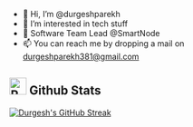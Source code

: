 - 👋 Hi, I’m @durgeshparekh
- 👀 I’m interested in tech stuff
- 🌱 Software Team Lead @SmartNode
- 📫 You can reach me by dropping a mail on durgeshparekh381@gmail.com

<!---
durgeshparekh/durgeshparekh is a ✨ special ✨ repository because its `README.md` (this file) appears on your GitHub profile.
You can click the Preview link to take a look at your changes.
--->

## <img src="https://raw.githubusercontent.com/Tarikul-Islam-Anik/Animated-Fluent-Emojis/master/Emojis/Travel%20and%20places/Rocket.png" alt="Rocket" width="30" height="30" /> Github Stats 

[![Durgesh's GitHub Streak](https://streak-stats.demolab.com?user=durgeshparekh&theme=dark&border_radius=4&date_format=M%20j%5B%2C%20Y%5D)](https://git.io/streak-stats)

